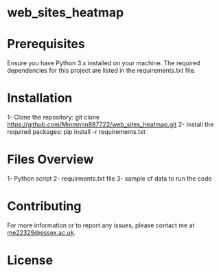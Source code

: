 # web_sites_heatmap

# Prerequisites

Ensure you have Python 3.x installed on your machine. 
The required dependencies for this project are listed in the requirements.txt file.

# Installation

1- Clone the repository: git clone <https://github.com/Mmmnnn887722/web_sites_heatmap.git>
2- Install the required packages: pip install -r requirements.txt

# Files Overview
 1- Python script
 2- requirments.txt file 
 3- sample of data to run the code  

# Contributing
For more information or to report any issues, please contact me at me22329@essex.ac.uk.

# License
